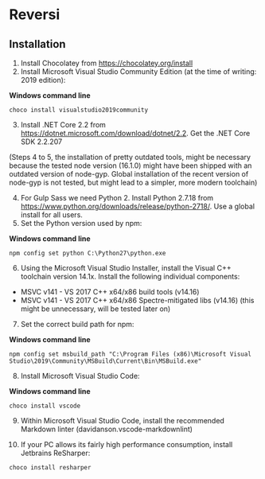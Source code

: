 # Reversi

## Installation

1. Install Chocolatey from <https://chocolatey.org/install>
2. Install Microsoft Visual Studio Community Edition (at the time of writing: 2019 edition):

**Windows command line**

```choco install visualstudio2019community```

3. Install .NET Core 2.2 from <https://dotnet.microsoft.com/download/dotnet/2.2>. Get the .NET Core SDK 2.2.207

(Steps 4 to 5, the installation of pretty outdated tools, might be necessary because the tested node version (16.1.0) might have been shipped with an outdated version of node-gyp. Global installation of the recent version of node-gyp is not tested, but might lead to a simpler, more modern toolchain)

4. For Gulp Sass we need Python 2. Install Python 2.7.18 from <https://www.python.org/downloads/release/python-2718/>. Use a global install for all users.
5. Set the Python version used by npm:

**Windows command line**

```npm config set python C:\Python27\python.exe```

6. Using the Microsoft Visual Studio Installer, install the Visual C++ toolchain version 14.1x. Install the following individual components:

  * MSVC v141 - VS 2017 C++ x64/x86 build tools (v14.16)
  * MSVC v141 - VS 2017 C++ x64/x86 Spectre-mitigated libs (v14.16) (this might be unnecessary, will be tested later on)
  
7. Set the correct build path for npm:

**Windows command line**

```npm config set msbuild_path "C:\Program Files (x86)\Microsoft Visual Studio\2019\Community\MSBuild\Current\Bin\MSBuild.exe"```

8. Install Microsoft Visual Studio Code:

**Windows command line**

```choco install vscode```

9. Within Microsoft Visual Studio Code, install the recommended Markdown linter (davidanson.vscode-markdownlint)

10. If your PC allows its fairly high performance consumption, install Jetbrains ReSharper:

```choco install resharper```
